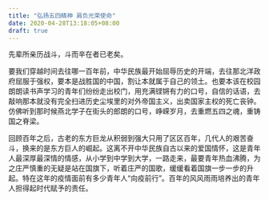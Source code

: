 ```yaml
---
title: "弘扬五四精神 肩负光荣使命"
date: 2020-04-28T13:18:05+08:00
draft: true
---
```


先辈所亲历战斗，斗而辛在者已老矣。

要我们穿越时间去往哪一百年前，中华民族最开始屈辱历史的开端，去往那北洋政府屈服于强权，要本是战胜国的中国，割让本就属于自己的领土。也要本该在校园朗朗读书声学习的青年们纷纷走出校门，用充满铿锵有力的口号，自信的话语，去敲响那本就没有完全扫进历史尘埃里的对外帝国主义，出卖国家主权的死亡丧钟。仿佛听到那时候燕北学子在街头的郎朗的口号，峥嵘岁月，去重燃五四之魂，重铸国之脊梁。

 回顾百年之后，古老的东方巨龙从积弱到强大只用了区区百年，几代人的艰苦奋斗，换来的是东方巨人的崛起。这离不开中华民族自古以来的爱国情怀，这是青年人最深厚最深情的情感，从小学到中学到大学，一路走来，最要青年热血沸腾，为之庄严慎重的无疑是站在国旗下，听着庄严的国歌，缓缓看着国旗一步一步的升起。特在这年的疫情面前有多少青年人“向疫前行”。百年的风风雨雨培养出的青年人担得起时代赋予的责任。





